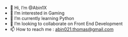 - 👋 Hi, I’m @Abin1X
- 👀 I’m interested in Gaming
- 🌱 I’m currently learning Python
- 💞️ I’m looking to collaborate on Front End Development
- 📫 How to reach me : abin021.thomas@gmail.com

<!---
abin212002/abin212002 is a ✨ special ✨ repository because its `README.md` (this file) appears on your GitHub profile.
You can click the Preview link to take a look at your changes.
--->
